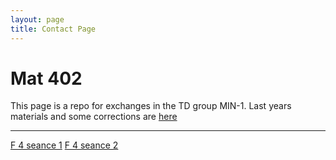```yaml
---
layout: page
title: Contact Page
---
```


# Mat 402

This page is a repo for exchanges 
in the TD group MIN-1. Last years
materials and some corrections are
[here](https://webusers.imj-prg.fr/~helene.eynard-bontemps/enseignement.html)


---


[F 4 seance 1](corr_4.1.pdf)
[F 4 seance 2](corr_4.2.pdf)
